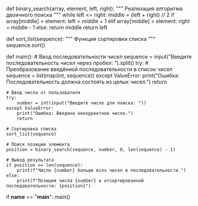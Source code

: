 def binary_search(array, element, left, right):
    """
    Реализация алгоритма двоичного поиска
    """
    while left <= right:
        middle = (left + right) // 2
        if array[middle] < element:
            left = middle + 1
        elif array[middle] > element:
            right = middle - 1
        else:
            return middle
    return left

def sort_list(sequence):
    """
    Функция сортировки списка
    """
    sequence.sort()

def main():
    # Ввод последовательности чисел
    sequence = input("Введите последовательность чисел через пробел: ").split()
    try:
        # Преобразование введённой последовательности в список чисел
        sequence = list(map(int, sequence))
    except ValueError:
        print("Ошибка: Последовательность должна состоять из целых чисел.")
        return
    
    # Ввод числа от пользователя
    try:
        number = int(input("Введите число для поиска: "))
    except ValueError:
        print("Ошибка: Введено некорректное число.")
        return
    
    # Сортировка списка
    sort_list(sequence)

    # Поиск позиции элемента
    position = binary_search(sequence, number, 0, len(sequence) - 1)
    
    # Вывод результата
    if position == len(sequence):
        print(f"Число {number} больше всех чисел в последовательности.")
    else:
        print(f"Позиция числа {number} в отсортированной последовательности: {position}")


if __name__ == "__main__":
    main()
